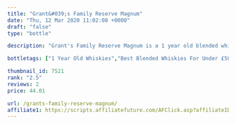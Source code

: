 ```yaml
---
title: "Grant&#039;s Family Reserve Magnum"
date: "Thu, 12 Mar 2020 11:02:08 +0000"
draft: "false"
type: "bottle"

description: "Grant's Family Reserve Magnum is a 1 year old blended whisky. Rated an average of 2.5 out of 5 by 2 reviewers and available from Master of Malt for only £44.01, with reviews like that this is one blended whisky you can't afford to miss"

bottletags: ["1 Year Old Whiskies","Best Blended Whiskies For Under £50","Best Blended Whiskies for under £75","Blended Whiskies","Spirit Caramel (E150A)","Whiskies may contain Spirit Caramel (E150A)","Whiskies of Scotland"]

thumbnail_id: 7521
rank: "2.5"
reviews: 2
price: 44.01

url: /grants-family-reserve-magnum/
affiliate1: https://scripts.affiliatefuture.com/AFClick.asp?affiliateID=346829&merchantID=7042&programmeID=24815&mediaID=0&tracking=&afsource=20&url=https://www.masterofmalt.com/whiskies/grants/grants-blended-scotch-whisky-15l/
---
```



